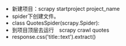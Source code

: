 * 新建项目：scrapy startproject project_name
* spider下创建文件。
* class QuotesSpider(scrapy.Spider):
* 到项目顶层去运行　scrapy crawl quotes
* response.css('title::text').extract()

